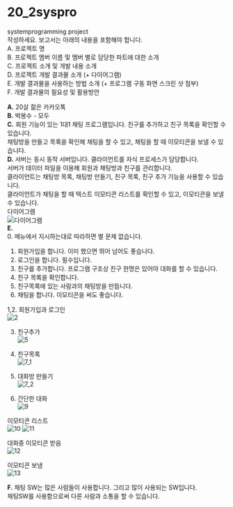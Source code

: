 # 20_2syspro  
systemprogramming project  
작성하세요. 보고서는 아래의 내용을 포함해야 합니다.  
A.	프로젝트 명  
B.	프로젝트 멤버 이름 및 멤버 별로 담당한 파트에 대한 소개  
C.	프로젝트 소개 및 개발 내용 소개  
D.	프로젝트 개발 결과물 소개 (+ 다이어그램)  
E.	개발 결과물을 사용하는 방법 소개 (+ 프로그램 구동 화면 스크린 샷 첨부)  
F.	개발 결과물의 필요성 및 활용방안  
  
**A.** 20살 젊은 카카오톡  
**B.** 박봉수 - 모두  
**C.** 회원 기능이 있는 1대1 채팅 프로그램입니다. 친구를 추가하고 친구 목록을 확인할 수 있습니다.  
채팅방을 만들고 목록을 확인해 채팅을 할 수 있고, 채팅을 할 때 이모티콘을 보낼 수 있습니다.  
**D.** 서버는 동시 동작 서버입니다. 클라이언트를 자식 프로세스가 담당합니다.  
서버가 데이터 파일을 이용해 회원과 채팅방과 친구를 관리합니다.  
클라이언트는 채팅방 목록, 채팅방 만들기, 친구 목록, 친구 추가 기능을 사용할 수 있습니다.  
클라이언트가 채팅을 할 때 텍스트 이모티콘 리스트를 확인할 수 있고, 이모티콘을 보낼 수 있습니다.  
다이어그램  
![다이어그램](https://user-images.githubusercontent.com/74765691/101970291-ede0cf80-3c6c-11eb-9de7-f552284b34a5.JPG)  
**E.**  
0. 메뉴에서 지시하는대로 따라하면 별 문제 없습니다.  
1. 회원가입을 합니다. 이미 했으면 뛰어 넘어도 좋습니다.  
2. 로그인을 합니다. 필수입니다.  
3. 친구를 추가합니다. 프로그램 구조상 친구 한명은 있어야 대화를 할 수 있습니다.  
4. 친구 목록을 확인합니다.  
5. 친구목록에 있는 사람과의 채팅방을 만듭니다.  
6. 채팅을 합니다. 이모티콘을 써도 좋습니다.  
  
1,2. 회원가입과 로그인  
![2](https://user-images.githubusercontent.com/74765691/101969539-26ca7580-3c68-11eb-87cf-b31e428a48b0.JPG)
  
3. 친구추가  
![5](https://user-images.githubusercontent.com/74765691/101969547-292ccf80-3c68-11eb-9e35-c7b29d8ac53e.JPG)
  
4. 친구목록  
![7_1](https://user-images.githubusercontent.com/74765691/101969530-2336ee80-3c68-11eb-8922-8eff7b9f19d4.JPG)
  
5. 대화방 만들기  
![7_2](https://user-images.githubusercontent.com/74765691/101969531-24681b80-3c68-11eb-881e-2f8b54fc36a4.JPG)
  
6. 간단한 대화  
![9](https://user-images.githubusercontent.com/74765691/101969533-2500b200-3c68-11eb-8605-e1f679521c37.JPG)
  
이모티콘 리스트  
![10](https://user-images.githubusercontent.com/74765691/101969534-25994880-3c68-11eb-9841-e5dabf9805a7.JPG)
![11](https://user-images.githubusercontent.com/74765691/101969535-25994880-3c68-11eb-8447-89d162d263b1.JPG)
  
대화중 이모티콘 받음  
![12](https://user-images.githubusercontent.com/74765691/101969536-2631df00-3c68-11eb-8f09-aefe490180ba.JPG)
  
이모티콘 보냄  
![13](https://user-images.githubusercontent.com/74765691/101969537-2631df00-3c68-11eb-9122-e5d76eebf31c.JPG)

**F.** 채팅 SW는 많은 사람들이 사용합니다. 그리고 많이 사용되는 SW입니다.  
채팅SW를 사용함으로써 다른 사람과 소통을 할 수 있습니다.  
